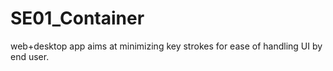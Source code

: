 # SE01_Container
web+desktop app aims at minimizing key strokes for ease of handling UI by end user.
